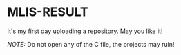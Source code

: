 # MLIS-RESULT
It's my first day uploading a repository. May you like it!

*NOTE:*
  Do not open any of the C file, the projects may ruin!
